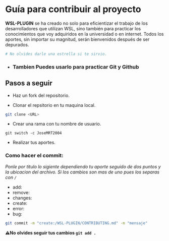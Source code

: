 # Guía para contribuir al proyecto

**WSL-PLUGIN** se ha creado no solo para eficientizar el trabajo de los desarrolladores que utilizan WSL, sino también para practicar los conocimientos que voy adquiridos en la universidad o en internet. Todos los aportes, sin importar su magnitud, serán bienvenidos después de ser depurados.

```bash
# No olvides darle una estrella si te sirvio.
```

- ### Tambien Puedes usarlo para practicar Git y Github

## Pasos a seguir

- Haz un fork del repositorio.

- Clonar el repsitorio en tu maquina local.

```bash
git clone <URL>
```

- Crear una rama con tu nombre de usuario.

```
git switch -c JoseMRT2004
```

- Realizar tus aportes.

### Como hacer el commit:

_Ponle por titulo lo sigiente dependiendo tu aporte seguido de dos puntos y la ubicacion del archivo. Si los cambios son mas de uno pues los separas con `/`_

- add:
- remove:
- changes:
- create:
- error:
- bug:

```bash
git commit -m "create:/WSL-PLUGIN/CONTRIBUTING.md" -m "mensaje"
```

**⚠️No olvides seguir tus cambios `git add .`**
